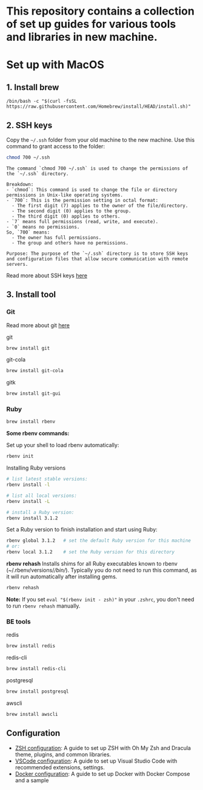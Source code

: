 # This repository contains a collection of set up guides for various tools and libraries in new machine.

# Set up with MacOS

## 1. Install brew

```
/bin/bash -c "$(curl -fsSL https://raw.githubusercontent.com/Homebrew/install/HEAD/install.sh)"
```

## 2. SSH keys

Copy the `~/.ssh` folder from your old machine to the new machine. Use this command to grant access to the folder:

```bash
chmod 700 ~/.ssh
```

```text
The command `chmod 700 ~/.ssh` is used to change the permissions of the `~/.ssh` directory.

Breakdown:
- `chmod`: This command is used to change the file or directory permissions in Unix-like operating systems.
- `700`: This is the permission setting in octal format:
  - The first digit (7) applies to the owner of the file/directory.
  - The second digit (0) applies to the group.
  - The third digit (0) applies to others.
- `7` means full permissions (read, write, and execute).
- `0` means no permissions.
So, `700` means:
  - The owner has full permissions.
  - The group and others have no permissions.

Purpose: The purpose of the `~/.ssh` directory is to store SSH keys and configuration files that allow secure communication with remote servers.
```

Read more about SSH keys [here](https://github.com/vosonha/RoR-Training/blob/main/Notes/git.md)

## 3. Install tool

### Git

Read more about git [here](https://github.com/vosonha/RoR-Training/blob/main/Notes/git.md)

git

```bash
brew install git
```

git-cola

```bash
brew install git-cola
```

gitk

```bash
brew install git-gui
```

### Ruby

```bash
brew install rbenv
```

**Some rbenv commands:**

Set up your shell to load rbenv automatically:

```bash
rbenv init
```

Installing Ruby versions

```bash
# list latest stable versions:
rbenv install -l

# list all local versions:
rbenv install -L

# install a Ruby version:
rbenv install 3.1.2
```

Set a Ruby version to finish installation and start using Ruby:

```bash
rbenv global 3.1.2   # set the default Ruby version for this machine
# or:
rbenv local 3.1.2    # set the Ruby version for this directory
```

**rbenv rehash**
Installs shims for all Ruby executables known to rbenv (~/.rbenv/versions/_/bin/_). Typically you do not need to run this command, as it will run automatically after installing gems.

```bash
rbenv rehash
```

**Note:** If you set `eval "$(rbenv init - zsh)"` in your `.zshrc`, you don't need to run `rbenv rehash` manually.

### BE tools

redis

```bash
brew install redis
```

redis-cli

```bash
brew install redis-cli
```

postgresql

```bash
brew install postgresql
```

awscli

```bash
brew install awscli
```

## Configuration

- [ZSH configuration](zsh/README.md): A guide to set up ZSH with Oh My Zsh and Dracula theme,
  plugins, and common libraries.
- [VSCode configuration](vscode/README.md): A guide to set up Visual Studio Code with recommended extensions, settings.
- [Docker configuration](docker/README.md): A guide to set up Docker with Docker Compose and a sample
